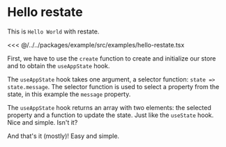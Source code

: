 # Hello restate

This is `Hello World` with restate.

<<< @/../../packages/example/src/examples/hello-restate.tsx

First, we have to use the `create` function to create and initialize our store and
to obtain the `useAppState` hook.

The `useAppState` hook takes one argument, a selector function: `state => state.message`.
The selector function is used to select a property from the state,
in this example the `message` property.

The `useAppState` hook returns an array with two elements: the selected property and
a function to update the state. Just like the `useState` hook. Nice and simple. Isn't it?

And that's it (mostly)! Easy and simple.
